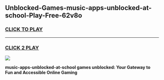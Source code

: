 
## Unblocked-Games-music-apps-unblocked-at-school-Play-Free-62v8o
<h3>
<a href="https://premium76.site?title=music-apps-unblocked-at-school&ref=20M">CLICK TO PLAY</a></h3>
<hr>

<h3>
<a href="https://premium76.site?title=music-apps-unblocked-at-school&ref=20M">CLICK 2 PLAY</a>
  
</h3>

<a href="https://premium76.site?title=music-apps-unblocked-at-school&ref=19M"><img src="https://clearcache.store/games.png"></a>


**music-apps-unblocked-at-school games unblocked: Your Gateway to Fun and Accessible Online Gaming**
